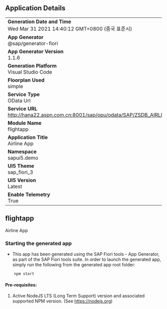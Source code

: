 ## Application Details
|               |
| ------------- |
|**Generation Date and Time**<br>Wed Mar 31 2021 14:40:12 GMT+0800 (중국 표준시)|
|**App Generator**<br>@sap/generator-fiori|
|**App Generator Version**<br>1.1.6|
|**Generation Platform**<br>Visual Studio Code|
|**Floorplan Used**<br>simple|
|**Service Type**<br>OData Url|
|**Service URL**<br>http://hana22.aspn.com.cn:8001/sap/opu/odata/SAP/ZSDB_AIRLINE_SRV
|**Module Name**<br>flightapp|
|**Application Title**<br>Airline App|
|**Namespace**<br>sapui5.demo|
|**UI5 Theme**<br>sap_fiori_3|
|**UI5 Version**<br>Latest|
|**Enable Telemetry**<br>True|

## flightapp

Airline App

### Starting the generated app

-   This app has been generated using the SAP Fiori tools - App Generator, as part of the SAP Fiori tools suite.  In order to launch the generated app, simply run the following from the generated app root folder:

```
    npm start
```


#### Pre-requisites:

1. Active NodeJS LTS (Long Term Support) version and associated supported NPM version.  (See https://nodejs.org)


